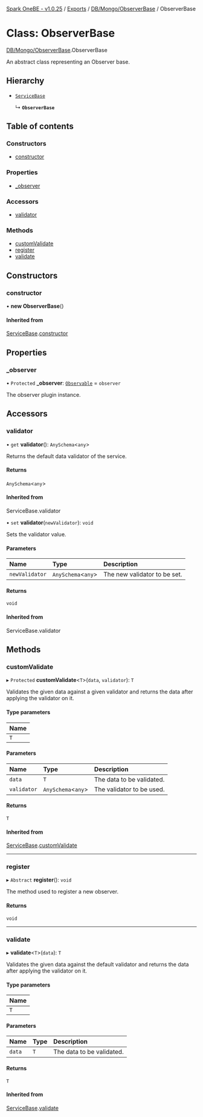 [Spark OneBE - v1.0.25](../README.md) / [Exports](../modules.md) / [DB/Mongo/ObserverBase](../modules/DB_Mongo_ObserverBase.md) / ObserverBase

# Class: ObserverBase

[DB/Mongo/ObserverBase](../modules/DB_Mongo_ObserverBase.md).ObserverBase

An abstract class representing an Observer base.

## Hierarchy

- [`ServiceBase`](Services_ServiceBase.ServiceBase.md)

  ↳ **`ObserverBase`**

## Table of contents

### Constructors

- [constructor](DB_Mongo_ObserverBase.ObserverBase.md#constructor)

### Properties

- [\_observer](DB_Mongo_ObserverBase.ObserverBase.md#_observer)

### Accessors

- [validator](DB_Mongo_ObserverBase.ObserverBase.md#validator)

### Methods

- [customValidate](DB_Mongo_ObserverBase.ObserverBase.md#customvalidate)
- [register](DB_Mongo_ObserverBase.ObserverBase.md#register)
- [validate](DB_Mongo_ObserverBase.ObserverBase.md#validate)

## Constructors

### constructor

• **new ObserverBase**()

#### Inherited from

[ServiceBase](Services_ServiceBase.ServiceBase.md).[constructor](Services_ServiceBase.ServiceBase.md#constructor)

## Properties

### \_observer

• `Protected` **\_observer**: [`Observable`](DB_Mongo_Observable.Observable.md) = `observer`

The observer plugin instance.

## Accessors

### validator

• `get` **validator**(): `AnySchema`<`any`\>

Returns the default data validator of the service.

#### Returns

`AnySchema`<`any`\>

#### Inherited from

ServiceBase.validator

• `set` **validator**(`newValidator`): `void`

Sets the validator value.

#### Parameters

| Name | Type | Description |
| :------ | :------ | :------ |
| `newValidator` | `AnySchema`<`any`\> | The new validator to be set. |

#### Returns

`void`

#### Inherited from

ServiceBase.validator

## Methods

### customValidate

▸ `Protected` **customValidate**<`T`\>(`data`, `validator`): `T`

Validates the given data against a given validator and returns
the data after applying the validator on it.

#### Type parameters

| Name |
| :------ |
| `T` |

#### Parameters

| Name | Type | Description |
| :------ | :------ | :------ |
| `data` | `T` | The data to be validated. |
| `validator` | `AnySchema`<`any`\> | The validator to be used. |

#### Returns

`T`

#### Inherited from

[ServiceBase](Services_ServiceBase.ServiceBase.md).[customValidate](Services_ServiceBase.ServiceBase.md#customvalidate)

___

### register

▸ `Abstract` **register**(): `void`

The method used to register a new observer.

#### Returns

`void`

___

### validate

▸ **validate**<`T`\>(`data`): `T`

Validates the given data against the default validator and returns
the data after applying the validator on it.

#### Type parameters

| Name |
| :------ |
| `T` |

#### Parameters

| Name | Type | Description |
| :------ | :------ | :------ |
| `data` | `T` | The data to be validated. |

#### Returns

`T`

#### Inherited from

[ServiceBase](Services_ServiceBase.ServiceBase.md).[validate](Services_ServiceBase.ServiceBase.md#validate)
